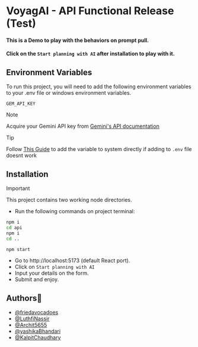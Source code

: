 # VoyagAI - API Functional Release (Test)

#### This is a Demo to play with the behaviors on prompt pull.
#### Click on the `Start planning with AI` after installation to play with it.


## Environment Variables

To run this project, you will need to add the following environment variables to your .env file or windows environment variables.

`GEM_API_KEY`

> [!NOTE]
> Acquire your Gemini API key from [Gemini's API documentation](https://ai.google.dev/gemini-api/docs/api-key)

> [!TIP]
> Follow [This Guide](https://gargankush.medium.com/storing-api-keys-as-environmental-variable-for-windows-linux-and-mac-and-accessing-it-through-974ba7c5109f) to add the variable to system directly if adding to `.env` file doesnt work
## Installation

> [!IMPORTANT]
> This project contains two working node directories.

- Run the following commands on project terminal:
```bash
npm i
cd api
npm i
cd ..

npm start

```
- Go to http://localhost:5173 (default React port).
- Click on `Start planning with AI`
- Input your details on the form.
- Submit and enjoy.


## Authors💖

- [@friedavocadoes](https://www.github.com/friedavocadoes)
- [@LuthfiNassir](https://github.com/LuthfiNassir)
- [@Archit5655](https://github.com/Archit5655)
- [@yashikaBhandari](https://github.com/yashikaBhandari)
- [@KalpitChaudhary](https://github.com/KalpitChaudhary)

